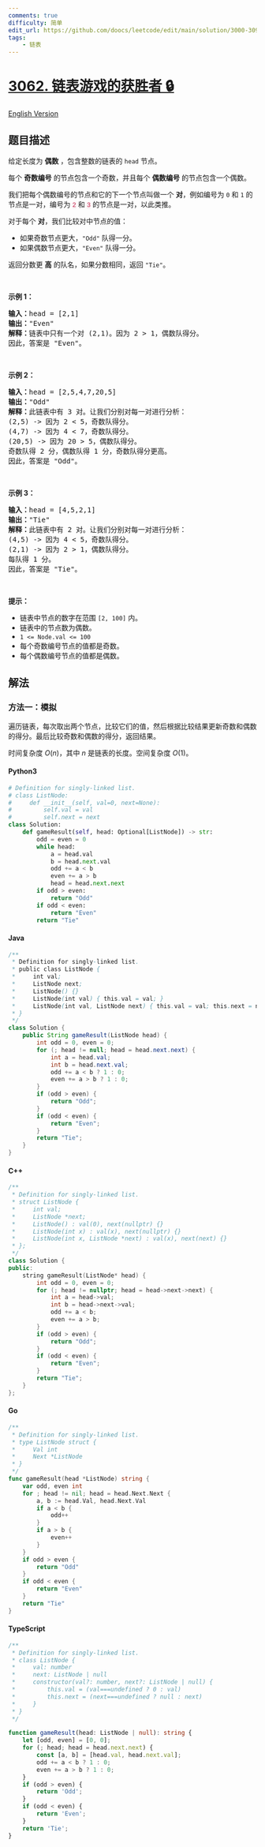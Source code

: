 ```yaml
---
comments: true
difficulty: 简单
edit_url: https://github.com/doocs/leetcode/edit/main/solution/3000-3099/3062.Winner%20of%20the%20Linked%20List%20Game/README.md
tags:
    - 链表
---
```


<!-- problem:start -->

# [3062. 链表游戏的获胜者 🔒](https://leetcode.cn/problems/winner-of-the-linked-list-game)

[English Version](/solution/3000-3099/3062.Winner%20of%20the%20Linked%20List%20Game/README_EN.md)

## 题目描述

<!-- description:start -->

<p>给定长度为 <strong>偶数</strong>&nbsp;，包含整数的链表的&nbsp;<code>head</code>&nbsp;节点。</p>

<p>每个 <strong>奇数编号</strong> 的节点包含一个奇数，并且每个 <strong>偶数编号</strong> 的节点包含一个偶数。</p>

<p>我们把每个偶数编号的节点和它的下一个节点叫做一个 <strong>对</strong>，例如编号为&nbsp;<code>0</code>&nbsp;和&nbsp;<code>1</code>&nbsp;的节点是一对，编号为 <font color="#c7254e" face="Menlo, Monaco, Consolas, Courier New, monospace"><span style="font-size: 12.6px; background-color: rgb(249, 242, 244);">2</span></font>&nbsp;和 <font color="#c7254e" face="Menlo, Monaco, Consolas, Courier New, monospace"><span style="font-size: 12.6px; background-color: rgb(249, 242, 244);">3</span></font>&nbsp;的节点是一对，以此类推。</p>

<p>对于每个 <strong>对</strong>，我们比较对中节点的值：</p>

<ul>
	<li>如果奇数节点更大，<code>"Odd"</code>&nbsp;队得一分。</li>
	<li>如果偶数节点更大，<code>"Even"</code>&nbsp;队得一分。</li>
</ul>

<p>返回分数更 <strong>高</strong> 的队名，如果分数相同，返回&nbsp;<code>"Tie"</code>。</p>

<p>&nbsp;</p>

<p><strong class="example">示例 1：</strong></p>

<pre>
<strong>输入：</strong>head = [2,1]
<strong>输出：</strong>"Even"
<strong>解释：</strong>链表中只有一个对 (2,1)。因为 2 &gt; 1，偶数队得分。
因此，答案是 "Even"。
</pre>

<p>&nbsp;</p>

<p><strong class="example">示例 2：</strong></p>

<pre>
<strong>输入：</strong>head = [2,5,4,7,20,5] 
<strong>输出：</strong>"Odd" 
<strong>解释：</strong>此链表中有 3 对。让我们分别对每一对进行分析： 
(2,5) -&gt; 因为 2 &lt; 5，奇数队得分。
(4,7) -&gt; 因为 4 &lt; 7，奇数队得分。 
(20,5) -&gt; 因为 20 &gt; 5，偶数队得分。 
奇数队得 2 分，偶数队得 1 分，奇数队得分更高。 
因此，答案是 "Odd"。
</pre>

<p>&nbsp;</p>

<p><strong class="example">示例 3：</strong></p>

<pre>
<strong>输入：</strong>head = [4,5,2,1]
<strong>输出：</strong>"Tie"
<strong>解释：</strong>此链表中有 2 对。让我们分别对每一对进行分析：
(4,5) -&gt; 因为 4 &lt; 5，奇数队得分。
(2,1) -&gt; 因为 2 &gt; 1，偶数队得分。
每队得 1 分。
因此，答案是 "Tie"。
</pre>

<p>&nbsp;</p>

<p><strong>提示：</strong></p>

<ul>
	<li>链表中节点的数字在范围&nbsp;<code>[2, 100]</code>&nbsp;内。</li>
	<li>链表中的节点数为偶数。</li>
	<li><code>1 &lt;= Node.val &lt;= 100</code></li>
	<li>每个奇数编号节点的值都是奇数。</li>
	<li>每个偶数编号节点的值都是偶数。</li>
</ul>

<!-- description:end -->

## 解法

<!-- solution:start -->

### 方法一：模拟

遍历链表，每次取出两个节点，比较它们的值，然后根据比较结果更新奇数和偶数的得分。最后比较奇数和偶数的得分，返回结果。

时间复杂度 $O(n)$，其中 $n$ 是链表的长度。空间复杂度 $O(1)$。

<!-- tabs:start -->

#### Python3

```python
# Definition for singly-linked list.
# class ListNode:
#     def __init__(self, val=0, next=None):
#         self.val = val
#         self.next = next
class Solution:
    def gameResult(self, head: Optional[ListNode]) -> str:
        odd = even = 0
        while head:
            a = head.val
            b = head.next.val
            odd += a < b
            even += a > b
            head = head.next.next
        if odd > even:
            return "Odd"
        if odd < even:
            return "Even"
        return "Tie"
```

#### Java

```java
/**
 * Definition for singly-linked list.
 * public class ListNode {
 *     int val;
 *     ListNode next;
 *     ListNode() {}
 *     ListNode(int val) { this.val = val; }
 *     ListNode(int val, ListNode next) { this.val = val; this.next = next; }
 * }
 */
class Solution {
    public String gameResult(ListNode head) {
        int odd = 0, even = 0;
        for (; head != null; head = head.next.next) {
            int a = head.val;
            int b = head.next.val;
            odd += a < b ? 1 : 0;
            even += a > b ? 1 : 0;
        }
        if (odd > even) {
            return "Odd";
        }
        if (odd < even) {
            return "Even";
        }
        return "Tie";
    }
}
```

#### C++

```cpp
/**
 * Definition for singly-linked list.
 * struct ListNode {
 *     int val;
 *     ListNode *next;
 *     ListNode() : val(0), next(nullptr) {}
 *     ListNode(int x) : val(x), next(nullptr) {}
 *     ListNode(int x, ListNode *next) : val(x), next(next) {}
 * };
 */
class Solution {
public:
    string gameResult(ListNode* head) {
        int odd = 0, even = 0;
        for (; head != nullptr; head = head->next->next) {
            int a = head->val;
            int b = head->next->val;
            odd += a < b;
            even += a > b;
        }
        if (odd > even) {
            return "Odd";
        }
        if (odd < even) {
            return "Even";
        }
        return "Tie";
    }
};
```

#### Go

```go
/**
 * Definition for singly-linked list.
 * type ListNode struct {
 *     Val int
 *     Next *ListNode
 * }
 */
func gameResult(head *ListNode) string {
	var odd, even int
	for ; head != nil; head = head.Next.Next {
		a, b := head.Val, head.Next.Val
		if a < b {
			odd++
		}
		if a > b {
			even++
		}
	}
	if odd > even {
		return "Odd"
	}
	if odd < even {
		return "Even"
	}
	return "Tie"
}
```

#### TypeScript

```ts
/**
 * Definition for singly-linked list.
 * class ListNode {
 *     val: number
 *     next: ListNode | null
 *     constructor(val?: number, next?: ListNode | null) {
 *         this.val = (val===undefined ? 0 : val)
 *         this.next = (next===undefined ? null : next)
 *     }
 * }
 */

function gameResult(head: ListNode | null): string {
    let [odd, even] = [0, 0];
    for (; head; head = head.next.next) {
        const [a, b] = [head.val, head.next.val];
        odd += a < b ? 1 : 0;
        even += a > b ? 1 : 0;
    }
    if (odd > even) {
        return 'Odd';
    }
    if (odd < even) {
        return 'Even';
    }
    return 'Tie';
}
```

<!-- tabs:end -->

<!-- solution:end -->

<!-- problem:end -->
